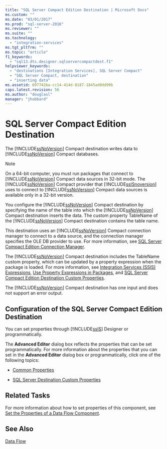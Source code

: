 ```yaml
---
title: "SQL Server Compact Edition Destination | Microsoft Docs"
ms.custom: ""
ms.date: "03/01/2017"
ms.prod: "sql-server-2016"
ms.reviewer: ""
ms.suite: ""
ms.technology: 
  - "integration-services"
ms.tgt_pltfrm: ""
ms.topic: "article"
f1_keywords: 
  - "sql13.dts.designer.sqlservercompactdest.f1"
helpviewer_keywords: 
  - "destinations [Integration Services], SQL Server Compact"
  - "SQL Server Compact, destination"
  - "inserting data"
ms.assetid: 697742ba-cc14-414d-8187-1845ad0dd99b
caps.latest.revision: 56
ms.author: "douglasl"
manager: "jhubbard"
---
```

# SQL Server Compact Edition Destination
  The [!INCLUDE[ssNoVersion](../../advanced-analytics/r-services/includes/ssnoversion-md.md)] Compact destination writes data to [!INCLUDE[ssNoVersion](../../advanced-analytics/r-services/includes/ssnoversion-md.md)] Compact databases.  
  
> [!NOTE]  
>  On a 64-bit computer, you must run packages that connect to [!INCLUDE[ssNoVersion](../../advanced-analytics/r-services/includes/ssnoversion-md.md)] Compact data sources in 32-bit mode. The [!INCLUDE[ssNoVersion](../../advanced-analytics/r-services/includes/ssnoversion-md.md)] Compact provider that [!INCLUDE[ssISnoversion](../../advanced-analytics/r-services/includes/ssisnoversion-md.md)] uses to connect to [!INCLUDE[ssNoVersion](../../advanced-analytics/r-services/includes/ssnoversion-md.md)] Compact data sources is available only in a 32-bit version.  
  
 You configure the [!INCLUDE[ssNoVersion](../../advanced-analytics/r-services/includes/ssnoversion-md.md)] Compact destination by specifying the name of the table into which the [!INCLUDE[ssNoVersion](../../advanced-analytics/r-services/includes/ssnoversion-md.md)] Compact destination inserts the data. The custom property TableName of the [!INCLUDE[ssNoVersion](../../advanced-analytics/r-services/includes/ssnoversion-md.md)] Compact destination contains the table name.  
  
 This destination uses an [!INCLUDE[ssNoVersion](../../advanced-analytics/r-services/includes/ssnoversion-md.md)] Compact connection manager to connect to a data source, and the connection manager specifies the OLE DB provider to use. For more information, see [SQL Server Compact Edition Connection Manager](../../integration-services/connection-manager/sql-server-compact-edition-connection-manager.md).  
  
 The [!INCLUDE[ssNoVersion](../../advanced-analytics/r-services/includes/ssnoversion-md.md)] Compact destination includes the TableName custom property, which can be updated by a property expression when the package is loaded. For more information, see [Integration Services &#40;SSIS&#41; Expressions](../../integration-services/expressions/integration-services-ssis-expressions.md), [Use Property Expressions in Packages](../../integration-services/expressions/use-property-expressions-in-packages.md), and [SQL Server Compact Edition Destination Custom Properties](../../integration-services/data-flow/sql-server-compact-edition-destination-custom-properties.md).  
  
 The [!INCLUDE[ssNoVersion](../../advanced-analytics/r-services/includes/ssnoversion-md.md)] Compact destination has one input and does not support an error output.  
  
## Configuration of the SQL Server Compact Edition Destination  
 You can set properties through [!INCLUDE[ssIS](../../analysis-services/instances/includes/ssis-md.md)] Designer or programmatically.  
  
 The **Advanced Editor** dialog box reflects the properties that can be set programmatically. For more information about the properties that you can set in the **Advanced Editor** dialog box or programmatically, click one of the following topics:  
  
-   [Common Properties](http://msdn.microsoft.com/library/51973502-5cc6-4125-9fce-e60fa1b7b796)  
  
-   [SQL Server Destination Custom Properties](../../integration-services/data-flow/sql-server-destination-custom-properties.md)  
  
## Related Tasks  
 For more information about how to set properties of this component, see [Set the Properties of a Data Flow Component](../../integration-services/data-flow/set-the-properties-of-a-data-flow-component.md).  
  
## See Also  
 [Data Flow](../../integration-services/data-flow/data-flow.md)  
  
  